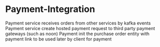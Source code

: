 # Payment-Integration

Payment service receives orders from other services by kafka events
Payment service create hosted payment request to third party payment gateways (such as noon)
Payment init the purchase order entity with payment link to be used later by client for payment
